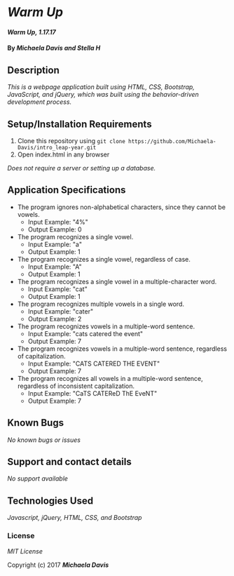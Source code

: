 # _Warm Up_

#### _Warm Up, 1.17.17_

#### By _**Michaela Davis and Stella H**_

## Description

_This is a webpage application built using HTML, CSS, Bootstrap, JavaScript, and jQuery, which was built using the behavior-driven development process._

## Setup/Installation Requirements

1. Clone this repository using `git clone https://github.com/Michaela-Davis/intro_leap-year.git`
2. Open index.html in any browser

_Does not require a server or setting up a database._

## Application Specifications
* The program ignores non-alphabetical characters, since they cannot be vowels.
  * Input Example: "4%"
  * Output Example: 0
* The program recognizes a single vowel.
  * Input Example: "a"
  * Output Example: 1
* The program recognizes a single vowel, regardless of case.
  * Input Example: "A"
  * Output Example: 1
* The program recognizes a single vowel in a multiple-character word.
  * Input Example: "cat"
  * Output Example: 1
* The program recognizes multiple vowels in a single word.
  * Input Example: "cater"
  * Output Example: 2
* The program recognizes vowels in a multiple-word sentence.
  * Input Example: "cats catered the event"
  * Output Example: 7
* The program recognizes vowels in a multiple-word sentence, regardless of capitalization.
  * Input Example: "CATS CATERED THE EVENT"
  * Output Example: 7
* The program recognizes all vowels in a multiple-word sentence, regardless of inconsistent   capitalization.
  * Input Example: "CaTS CATEReD ThE EveNT"
  * Output Example: 7

## Known Bugs

_No known bugs or issues_

## Support and contact details

_No support available_

## Technologies Used

_Javascript, jQuery, HTML, CSS, and Bootstrap_

### License

*MIT License*

Copyright (c) 2017 **_Michaela Davis_**
